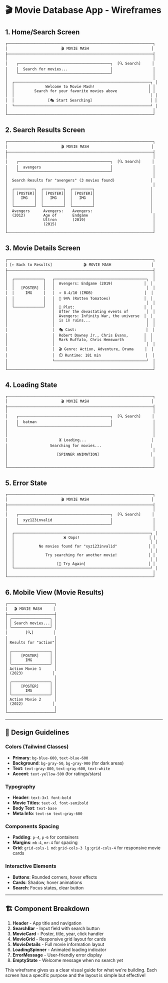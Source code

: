 # 🎬 Movie Database App - Wireframes

## 1. Home/Search Screen
```
┌─────────────────────────────────────────────────────────────────┐
│                        🎬 MOVIE MASH                            │
├─────────────────────────────────────────────────────────────────┤
│                                                                 │
│    ┌─────────────────────────────────────────┐  [🔍 Search]     │
│    │  Search for movies...                   │                  │
│    └─────────────────────────────────────────┘                  │
│                                                                 │
│  ┌─────────────────────────────────────────────────────────────┐ │
│  │              Welcome to Movie Mash!                        │ │
│  │         Search for your favorite movies above              │ │
│  │                                                             │ │
│  │               [🎭 Start Searching]                          │ │
│  └─────────────────────────────────────────────────────────────┘ │
│                                                                 │
└─────────────────────────────────────────────────────────────────┘
```

## 2. Search Results Screen
```
┌─────────────────────────────────────────────────────────────────┐
│                        🎬 MOVIE MASH                            │
├─────────────────────────────────────────────────────────────────┤
│                                                                 │
│    ┌─────────────────────────────────────────┐  [🔍 Search]     │
│    │  avengers                               │                  │
│    └─────────────────────────────────────────┘                  │
│                                                                 │
│  Search Results for "avengers" (3 movies found)                │
│                                                                 │
│  ┌─────────┐  ┌─────────┐  ┌─────────┐                         │
│  │ [POSTER]│  │ [POSTER]│  │ [POSTER]│                         │
│  │   IMG   │  │   IMG   │  │   IMG   │                         │
│  │         │  │         │  │         │                         │
│  └─────────┘  └─────────┘  └─────────┘                         │
│  Avengers      Avengers:    Avengers:                          │
│  (2012)        Age of       Endgame                             │
│                Ultron       (2019)                              │
│                (2015)                                           │
│                                                                 │
└─────────────────────────────────────────────────────────────────┘
```

## 3. Movie Details Screen
```
┌─────────────────────────────────────────────────────────────────┐
│ [← Back to Results]              🎬 MOVIE MASH                  │
├─────────────────────────────────────────────────────────────────┤
│                                                                 │
│  ┌─────────────┐   ┌─────────────────────────────────────────┐  │
│  │             │   │  Avengers: Endgame (2019)              │  │
│  │   [POSTER]  │   │                                         │  │
│  │     IMG     │   │  ⭐ 8.4/10 (IMDB)                       │  │
│  │             │   │  🍅 94% (Rotten Tomatoes)               │  │
│  │             │   │                                         │  │
│  └─────────────┘   │  📖 Plot:                               │  │
│                    │  After the devastating events of        │  │
│                    │  Avengers: Infinity War, the universe  │  │
│                    │  is in ruins...                         │  │
│                    │                                         │  │
│                    │  🎭 Cast:                               │  │
│                    │  Robert Downey Jr., Chris Evans,       │  │
│                    │  Mark Ruffalo, Chris Hemsworth         │  │
│                    │                                         │  │
│                    │  🎬 Genre: Action, Adventure, Drama     │  │
│                    │  ⏱️ Runtime: 181 min                    │  │
│                    └─────────────────────────────────────────┘  │
│                                                                 │
└─────────────────────────────────────────────────────────────────┘
```

## 4. Loading State
```
┌─────────────────────────────────────────────────────────────────┐
│                        🎬 MOVIE MASH                            │
├─────────────────────────────────────────────────────────────────┤
│                                                                 │
│    ┌─────────────────────────────────────────┐  [🔍 Search]     │
│    │  batman                                 │                  │
│    └─────────────────────────────────────────┘                  │
│                                                                 │
│                                                                 │
│                       ⏳ Loading...                             │
│                   Searching for movies...                      │
│                                                                 │
│                      [SPINNER ANIMATION]                       │
│                                                                 │
│                                                                 │
└─────────────────────────────────────────────────────────────────┘
```

## 5. Error State
```
┌─────────────────────────────────────────────────────────────────┐
│                        🎬 MOVIE MASH                            │
├─────────────────────────────────────────────────────────────────┤
│                                                                 │
│    ┌─────────────────────────────────────────┐  [🔍 Search]     │
│    │  xyz123invalid                          │                  │
│    └─────────────────────────────────────────┘                  │
│                                                                 │
│  ┌─────────────────────────────────────────────────────────────┐ │
│  │                      ❌ Oops!                               │ │
│  │                                                             │ │
│  │           No movies found for "xyz123invalid"              │ │
│  │                                                             │ │
│  │              Try searching for another movie!              │ │
│  │                                                             │ │
│  │                   [🔄 Try Again]                            │ │
│  └─────────────────────────────────────────────────────────────┘ │
│                                                                 │
└─────────────────────────────────────────────────────────────────┘
```

## 6. Mobile View (Movie Results)
```
┌─────────────────────┐
│   🎬 MOVIE MASH     │
├─────────────────────┤
│ ┌─────────────────┐ │
│ │ Search movies...│ │
│ └─────────────────┘ │
│        [🔍]         │
│                     │
│ Results for "action"│
│                     │
│ ┌─────────────────┐ │
│ │    [POSTER]     │ │
│ │      IMG        │ │
│ └─────────────────┘ │
│ Action Movie 1      │
│ (2023)             │
│                     │
│ ┌─────────────────┐ │
│ │    [POSTER]     │ │
│ │      IMG        │ │
│ └─────────────────┘ │
│ Action Movie 2      │
│ (2022)             │
│                     │
└─────────────────────┘
```

---

## 🎨 Design Guidelines

### Colors (Tailwind Classes)
- **Primary**: `bg-blue-600`, `text-blue-600`
- **Background**: `bg-gray-50`, `bg-gray-900` (for dark areas)
- **Text**: `text-gray-800`, `text-gray-600`, `text-white`
- **Accent**: `text-yellow-500` (for ratings/stars)

### Typography
- **Header**: `text-3xl font-bold`
- **Movie Titles**: `text-xl font-semibold`
- **Body Text**: `text-base`
- **Meta Info**: `text-sm text-gray-600`

### Components Spacing
- **Padding**: `p-4`, `p-6` for containers
- **Margins**: `mb-4`, `mr-4` for spacing
- **Grid**: `grid-cols-1 md:grid-cols-3 lg:grid-cols-4` for responsive movie cards

### Interactive Elements
- **Buttons**: Rounded corners, hover effects
- **Cards**: Shadow, hover animations
- **Search**: Focus states, clear button

---

## 🏗️ Component Breakdown

1. **Header** - App title and navigation
2. **SearchBar** - Input field with search button
3. **MovieCard** - Poster, title, year, click handler
4. **MovieGrid** - Responsive grid layout for cards
5. **MovieDetails** - Full movie information layout
6. **LoadingSpinner** - Animated loading indicator
7. **ErrorMessage** - User-friendly error display
8. **EmptyState** - Welcome message when no search yet

This wireframe gives us a clear visual guide for what we're building. Each screen has a specific purpose and the layout is simple but effective!
